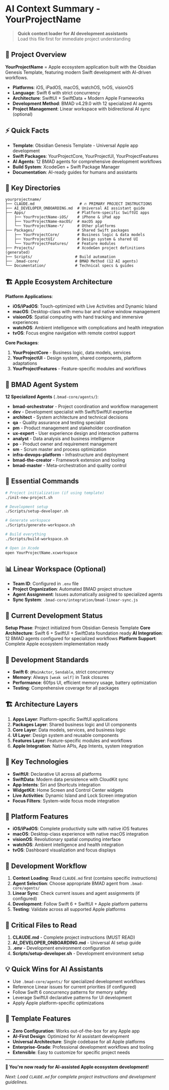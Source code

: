 # AI Context Summary - YourProjectName

> **Quick context loader for AI development assistants**  
> Load this file first for immediate project understanding

## 🎯 Project Overview

**YourProjectName** = Apple ecosystem application built with the Obsidian Genesis Template, featuring modern Swift development with AI-driven workflows.

- **Platforms**: iOS, iPadOS, macOS, watchOS, tvOS, visionOS
- **Language**: Swift 6 with strict concurrency
- **Architecture**: SwiftUI + SwiftData + Modern Apple Frameworks
- **Development Method**: BMAD v4.29.0 with 12 specialized AI agents
- **Project Management**: Linear workspace with bidirectional AI sync (optional)

## ⚡ Quick Facts

- **Template**: Obsidian Genesis Template - Universal Apple app development
- **Swift Packages**: YourProjectCore, YourProjectUI, YourProjectFeatures
- **AI Agents**: 12 BMAD agents for comprehensive development workflows
- **Build System**: XcodeGen + Swift Package Manager
- **Documentation**: AI-ready guides for humans and assistants

## 📁 Key Directories

```
yourprojectname/
├── CLAUDE.md                    # 🔥 PRIMARY PROJECT INSTRUCTIONS
├── AI_DEVELOPER_ONBOARDING.md  # Universal AI assistant guide
├── Apps/                       # Platform-specific SwiftUI apps
│   ├── YourProjectName-iOS/    # iPhone & iPad app
│   ├── YourProjectName-macOS/  # macOS app
│   └── YourProjectName-*/      # Other platforms
├── Packages/                   # Shared Swift packages
│   ├── YourProjectCore/        # Business logic & data models
│   ├── YourProjectUI/          # Design system & shared UI
│   └── YourProjectFeatures/    # Feature modules
├── Projects/                   # XcodeGen project definitions (generated)
├── Scripts/                   # Build automation
├── .bmad-core/                # BMAD Method (12 AI agents)
└── Documentation/             # Technical specs & guides
```

## 🏗️ Apple Ecosystem Architecture

**Platform Applications**:
- **iOS/iPadOS**: Touch-optimized with Live Activities and Dynamic Island
- **macOS**: Desktop-class with menu bar and native window management
- **visionOS**: Spatial computing with hand tracking and immersive experiences
- **watchOS**: Ambient intelligence with complications and health integration
- **tvOS**: Focus engine navigation with remote control support

**Core Packages**:
1. **YourProjectCore** - Business logic, data models, services
2. **YourProjectUI** - Design system, shared components, platform adaptations
3. **YourProjectFeatures** - Feature-specific modules and workflows

## 🤖 BMAD Agent System

**12 Specialized Agents** (`.bmad-core/agents/`):
- **bmad-orchestrator** - Project coordination and workflow management
- **dev** - Development specialist with Swift/SwiftUI expertise
- **architect** - System architecture and technical decisions
- **qa** - Quality assurance and testing specialist
- **pm** - Product management and stakeholder coordination
- **ux-expert** - User experience design and interaction patterns
- **analyst** - Data analysis and business intelligence
- **po** - Product owner and requirement management
- **sm** - Scrum master and process optimization
- **infra-devops-platform** - Infrastructure and deployment
- **bmad-the-creator** - Framework extension and tooling
- **bmad-master** - Meta-orchestration and quality control

## 🚀 Essential Commands

```bash
# Project initialization (if using template)
./init-new-project.sh

# Development setup
./Scripts/setup-developer.sh

# Generate workspace
./Scripts/generate-workspace.sh

# Build everything
./Scripts/build-workspace.sh

# Open in Xcode
open YourProjectName.xcworkspace
```

## 📊 Linear Workspace (Optional)

- **Team ID**: Configured in `.env` file
- **Project Organization**: Automated BMAD project structure
- **Agent Assignment**: Issues automatically assigned to specialized agents
- **Sync System**: `.bmad-core/integration/bmad-linear-sync.js`

## 🎯 Current Development Status

**Setup Phase**: Project initialized from Obsidian Genesis Template
**Core Architecture**: Swift 6 + SwiftUI + SwiftData foundation ready
**AI Integration**: 12 BMAD agents configured for specialized workflows
**Platform Support**: Complete Apple ecosystem implementation ready

## 🔧 Development Standards

- **Swift 6**: `@MainActor`, `Sendable`, strict concurrency
- **Memory**: Always `[weak self]` in Task closures
- **Performance**: 60fps UI, efficient memory usage, battery optimization
- **Testing**: Comprehensive coverage for all packages

## 🏗️ Architecture Layers

1. **Apps Layer**: Platform-specific SwiftUI applications
2. **Packages Layer**: Shared business logic and UI components
3. **Core Layer**: Data models, services, and business logic
4. **UI Layer**: Design system and reusable components
5. **Features Layer**: Feature-specific modules and workflows
6. **Apple Integration**: Native APIs, App Intents, system integration

## 🎨 Key Technologies

- **SwiftUI**: Declarative UI across all platforms
- **SwiftData**: Modern data persistence with CloudKit sync
- **App Intents**: Siri and Shortcuts integration
- **WidgetKit**: Home Screen and Control Center widgets
- **Live Activities**: Dynamic Island and Lock Screen integration
- **Focus Filters**: System-wide focus mode integration

## 📱 Platform Features

- **iOS/iPadOS**: Complete productivity suite with native iOS features
- **macOS**: Desktop-class experience with native macOS integration
- **visionOS**: Revolutionary spatial computing interface
- **watchOS**: Ambient intelligence and health integration
- **tvOS**: Dashboard visualization and focus displays

## 🔄 Development Workflow

1. **Context Loading**: Read `CLAUDE.md` first (contains specific instructions)
2. **Agent Selection**: Choose appropriate BMAD agent from `.bmad-core/agents/`
3. **Linear Sync**: Check current issues and agent assignments (if configured)
4. **Development**: Follow Swift 6 + SwiftUI + Apple platform patterns
5. **Testing**: Validate across all supported Apple platforms

## 🚨 Critical Files to Read

1. **CLAUDE.md** - Complete project instructions (MUST READ)
2. **AI_DEVELOPER_ONBOARDING.md** - Universal AI setup guide
3. **.env** - Development environment configuration
4. **Scripts/setup-developer.sh** - Development environment setup

## 💡 Quick Wins for AI Assistants

- Use `.bmad-core/agents/` for specialized development workflows
- Reference Linear issues for current priorities (if configured)
- Follow Swift 6 concurrency patterns for memory safety
- Leverage SwiftUI declarative patterns for UI development
- Apply Apple platform-specific optimizations

## 🔧 Template Features

- **Zero Configuration**: Works out-of-the-box for any Apple app
- **AI-First Design**: Optimized for AI assistant development
- **Universal Architecture**: Single codebase for all Apple platforms
- **Enterprise-Grade**: Professional development workflows and tooling
- **Extensible**: Easy to customize for specific project needs

---

**🎯 You're now ready for AI-assisted Apple ecosystem development!**

*Next: Load `CLAUDE.md` for complete project instructions and development guidelines.*